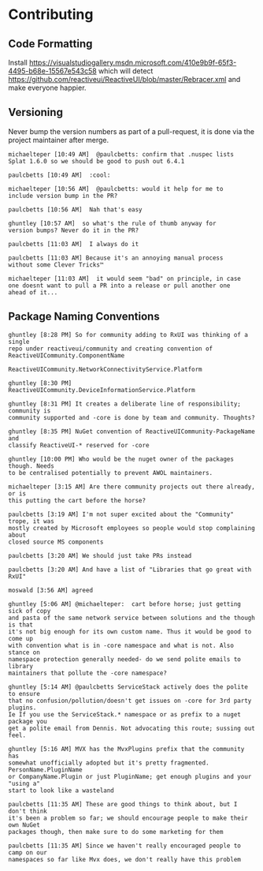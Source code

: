 
# Contributing

## Code Formatting

Install https://visualstudiogallery.msdn.microsoft.com/410e9b9f-65f3-4495-b68e-15567e543c58 which will detect https://github.com/reactiveui/ReactiveUI/blob/master/Rebracer.xml and make everyone happier.

## Versioning

Never bump the version numbers as part of a pull-request, it is done via the project maintainer after merge.

    michaelteper [10:49 AM]  @paulcbetts: confirm that .nuspec lists
    Splat 1.6.0 so we should be good to push out 6.4.1

    paulcbetts [10:49 AM]  :cool:

    michaelteper [10:56 AM]  @paulcbetts: would it help for me to
    include version bump in the PR?

    paulcbetts [10:56 AM]  Nah that's easy

    ghuntley [10:57 AM]  so what's the rule of thumb anyway for
    version bumps? Never do it in the PR?

    paulcbetts [11:03 AM]  I always do it

    paulcbetts [11:03 AM] Because it's an annoying manual process
    without some Clever Tricks™

    michaelteper [11:03 AM]  it would seem "bad" on principle, in case
    one doesnt want to pull a PR into a release or pull another one
    ahead of it...

## Package Naming Conventions

    ghuntley [8:28 PM] So for community adding to RxUI was thinking of a single
    repo under reactiveui/community and creating convention of
    ReactiveUICommunity.ComponentName

    ReactiveUICommunity.NetworkConnectivityService.Platform

    ghuntley [8:30 PM] ReactiveUICommunity.DeviceInformationService.Platform

    ghuntley [8:31 PM] It creates a deliberate line of responsibility; community is
    community supported and -core is done by team and community. Thoughts?

    ghuntley [8:35 PM] NuGet convention of ReactiveUICommunity-PackageName and
    classify ReactiveUI-* reserved for -core

    ghuntley [10:00 PM] Who would be the nuget owner of the packages though. Needs
    to be centralised potentially to prevent AWOL maintainers.

    michaelteper [3:15 AM] Are there community projects out there already, or is
    this putting the cart before the horse?

    paulcbetts [3:19 AM] I'm not super excited about the "Community" trope, it was
    mostly created by Microsoft employees so people would stop complaining about
    closed source MS components

    paulcbetts [3:20 AM] We should just take PRs instead

    paulcbetts [3:20 AM] And have a list of "Libraries that go great with RxUI"

    moswald [3:56 AM] agreed

    ghuntley [5:06 AM] @michaelteper:  cart before horse; just getting sick of copy
    and pasta of the same network service between solutions and the though is that
    it's not big enough for its own custom name. Thus it would be good to come up
    with convention what is in -core namespace and what is not. Also stance on
    namespace protection generally needed- do we send polite emails to library
    maintainers that pollute the -core namespace?

    ghuntley [5:14 AM] @paulcbetts ServiceStack actively does the polite to ensure
    that no confusion/pollution/doesn't get issues on -core for 3rd party plugins.
    Ie If you use the ServiceStack.* namespace or as prefix to a nuget package you
    get a polite email from Dennis. Not advocating this route; sussing out feel.

    ghuntley [5:16 AM] MVX has the MvxPlugins prefix that the community has
    somewhat unofficially adopted but it's pretty fragmented. PersonName.PluginName
    or CompanyName.Plugin or just PluginName; get enough plugins and your "using a"
    start to look like a wasteland

    paulcbetts [11:35 AM] These are good things to think about, but I don't think
    it's been a problem so far; we should encourage people to make their own NuGet
    packages though, then make sure to do some marketing for them

    paulcbetts [11:35 AM] Since we haven't really encouraged people to camp on our
    namespaces so far like Mvx does, we don't really have this problem
